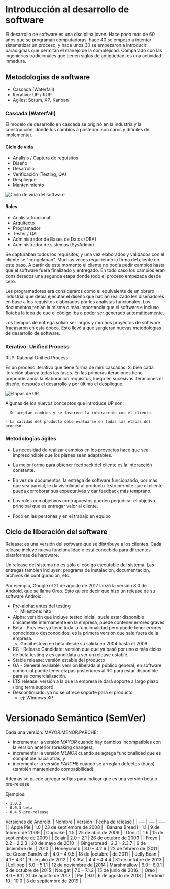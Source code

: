 # Introducción al desarrollo de software

El desarrollo de software es una disciplina joven. Hace poco más de 60 años que se programan computadoras, hace 40 se empezó a intentar sistematizar un proceso, y hace unos 30 se empezaron a introducir paradigmas que permitan el manejo de la complejidad. Comparado con las ingenierías tradicionales que tienen siglos de antigüedad, es una actividad inmadura.

## Metodologías de software

- Cascada (Waterfall)
- Iterativo: UP / RUP
- Agiles: Scrum, XP, Kanban

### Cascada (Waterfall)

El modelo de desarrollo en cascada se originó en la industria y la construcción, donde los cambios a posteriori son caros y difíciles de implementar.

#### Ciclo de vida

- Análisis / Captura de requisitos
- Diseño
- Desarrollo
- Verificación (Testing, QA)
- Despliegue
- Mantenimiento

![Ciclo de vida del software](https://user.oc-static.com/upload/2017/07/11/14997883020913_Captura%20de%20pantalla%202017-07-11%20a%20las%2017.51.18.png)

#### Roles

- Analista funcional
- Arquitecto
- Programador
- Tester / QA
- Administrador de Bases de Datos (DBA)
- Administrador de sistemas (SysAdmin)

Se capturaban todos los requisitos, y una vez elaborados y validados con el cliente se "congelaban". Muchas veces requiriendo la firma del cliente en este paso. A partir de este momento el cliente no podía pedir cambios hasta que el software fuera finalizado y entregado. En todo caso los cambios eran considerados una segunda etapa donde todo el proceso empezada desde cero.

Les programadores era consideraros como el equivalente de un obrero industrial que debía ejecutar el diseño que habían realizado les diseñadores en base a los requisitos elaborados por les analistas funcionales.
Los documentos tenían la misma o más importancia que el software e incluso flotaba la idea de que el código iba a poder ser generado automáticamente.

Los tiempos de entrega solían ser largos y muchos proyectos de software fracasaron en esta época. Esto llevó a que surgieran nuevas metodologías de desarrollo de software.


### Iterativo: Unified Process

RUP: Rational Unified Process

Es un proceso iterativo que tiene forma de mini cascadas. Si bien cada iteración abarca todas las fases. En las primeras iteraciones tiene preponderancia la elaboración requisitos, luego en sucesivas iteraciones el diseño, después el desarrollo y por último el despliegue.

![Etapas de UP](https://image.slidesharecdn.com/metodologarupfinal-170322045322/95/metodologa-rup-final-6-638.jpg?cb=1490158865)

Algunas de los nuevos conceptos que introduce UP son:

    - Se aceptan cambios y se favorece la interacción con el cliente.

    - La calidad del producto debe evaluarse en todas las etapas del proceso.


### Metodologías ágiles

- La necesidad de realizar cambios en los proyectos hace que sea imprescindible que los planes sean adaptables.

- La mejor forma para obtener feedback del cliente es la interacción constante.

- En vez de documentos, la entrega de software funcionando, por más que sea parcial, le da visibilidad al producto. Esto permite que el cliente pueda corroborar sus expectativas y dar feedback más temprano.

- Los roles con objetivos contrapuestos pueden perjudicar el objetivo principal que es entregar valor al cliente.

- Foco en las personas y en el trabajo en equipo


## Ciclo de liberación del software

Release: es una versión del software que se distribuye a los clientes.
Cada release incluye nueva funcionalidad o está concebida para diferentes plataformas de hardware.

Un release del sistema no es sólo el código ejecutable del sistema. Las entregas tambien incluyen:
programa de instalacion, documentación, archivos de configuración, etc.

Por ejemplo, Google el 21 de agosto de 2017 lanzó la versión 8.0 de Android, que se llama Oreo. Esto quiere decir que hizo un release de su software Android.

- Pre-alpha: antes del testing
    - Milestone: hito
- Alpha: versión que incluye testeo inicial, suele estar disponible únicamente internamente en la empresa, puede contener errores graves
- Beta - Preview: ya tiene toda la funcionalidad pero puede tener errores conocidos o desconocidos, es la primera versión que sale fuera de la empresa.
    - Gmail estuvo en beta desde su salida en 2004 hasta el 2009
- RC - Release Candidate: versión que que ya pasó por uno o más ciclos de beta testing y es candidata a ser un release estable.
- Stable release: versión estable del producto
- GA - General available: versión liberada al público general, en software comercial puede tener etapas posteriores al RC para estar disponible para su comercialización.
- LTS release: versión a la que la empresa le dará soporte a largo plazo (long term support)
- Descontinuado: ya no se ofrece soporte para el producto
    - ej: Windows XP

# Versionado Semántico (SemVer)

Dada una versión: MAYOR.MENOR.PARCHE:

- incrementar la versión *MAYOR* cuando hay cambios incompatibles con la version anterior (breaking changes),
- incrementar la versión *MENOR* cuando se agrega funcionalidad que es compatible hacia atrás, y
- incrementar la versión *PARCHE* cuando se arreglan defectos (bugs) (también manteniendo compatibilidad).

Además se puede agregar sufijos para indicar que es una versión beta o pre-release.

Ejemplos: 

    - 1.0.2
    - 0.0.3-beta
    - 0.4.5-pre-release

Versiones de Android:
| Nombre | Versión | Fecha de release |
| --- | --- | --- |
| Apple Pie | 1.0 | 23 de septiembre de 2008 |
| Banana Bread1 | 1.1 | 9 de febrero de 2009 |
| Cupcake | 1.5 | 25 de abril de 2009 |
| Donut | 1.6 | 15 de septiembre de 2009 |
| Eclair | 2.0 – 2.1 | 26 de octubre de 2009 |
| Froyo | 2.2 – 2.2.3 | 20 de mayo de 2010 |
| Gingerbread | 2.3 – 2.3.7 | 6 de diciembre de  || 2010 |
| Honeycomb | 3.0 – 3.2.6 | 22 de febrero de  |2011
| Ice Cream Sandwich | 4.0 – 4.0.5 | 18 de  |octubre | de 2011 |
| Jelly Bean | 4.1 – 4.3.1 | 9 de julio de 2012 |
| KitKat | 4.4 – 4.4.4 | 31 de octubre de 2013 |
| Lollipop | 5.0 – 5.1.1 | 12 de noviembre de  |2014
| Marshmallow | 6.0 – 6.0.1 | 5 de octubre de  |2015
| Nougat | 7.0 – 7.1.2 | 15 de junio de 2016 |
| Oreo | 8.0 – 8.1 | 21 de agosto de 2017 |
| Pie | 9.0 | 6 de agosto de 2018 |
| Android 10​ | 10.0 | 3 de septiembre de 2019 |
